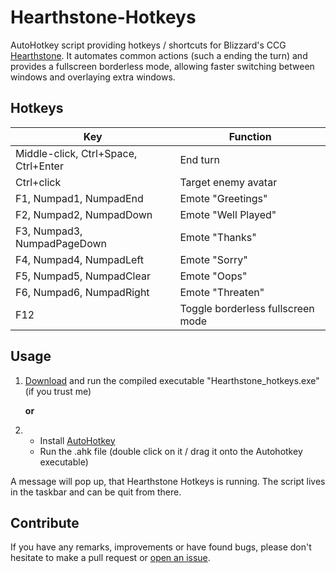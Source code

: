 # Hearthstone-Hotkeys
AutoHotkey script providing hotkeys / shortcuts for Blizzard's CCG [Hearthstone][1].
It automates common actions (such a ending the turn) and provides a fullscreen borderless mode, allowing faster switching between windows and overlaying extra windows.

## Hotkeys
Key | Function
--- | ---
Middle-click,  Ctrl+Space, Ctrl+Enter | End turn
Ctrl+click | Target enemy avatar
F1, Numpad1, NumpadEnd | Emote "Greetings"
F2, Numpad2, NumpadDown | Emote "Well Played"
F3, Numpad3, NumpadPageDown | Emote "Thanks"
F4, Numpad4, NumpadLeft | Emote "Sorry"
F5, Numpad5, NumpadClear | Emote "Oops"
F6, Numpad6, NumpadRight | Emote "Threaten"
F12 | Toggle borderless fullscreen mode

## Usage
1. [Download][2] and run the compiled executable "Hearthstone_hotkeys.exe" (if you trust me)

    __or__

2. * Install [AutoHotkey][3]
    * Run the .ahk file (double click on it / drag it onto the Autohotkey executable)

A message will pop up, that Hearthstone Hotkeys is running.
The script lives in the taskbar and can be quit from there.

## Contribute
If you have any remarks, improvements or have found bugs, please don't hesitate to make a pull request or [open an issue][4].


  [1]: http://us.battle.net/hearthstone/en/
  [2]: https://github.com/chrisma/Hearthstone-Hotkeys/raw/master/Hearthstone_hotkeys.exe
  [3]: http://ahkscript.org/download/
  [4]: https://github.com/chrisma/Hearthstone-Hotkeys/issues/new
